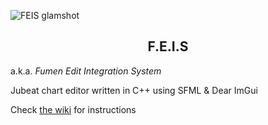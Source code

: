 ![FEIS glamshot](https://i.imgur.com/Z4araqI.png)

<h2 align=center>F.E.I.S</h2>
a.k.a.  <i>Fumen Edit Integration System</i>

Jubeat chart editor written in C++ using SFML & Dear ImGui

Check [the wiki](https://github.com/Stepland/F.E.I.S./wiki) for instructions
